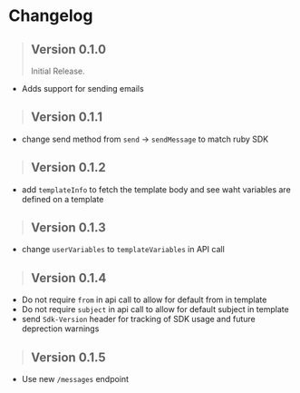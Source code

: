 # Changelog

> ## Version 0.1.0
> Initial Release.

* Adds support for sending emails

> ## Version 0.1.1

* change send method from `send` -> `sendMessage` to match ruby SDK

> ## Version 0.1.2

* add `templateInfo` to fetch the template body and see waht variables are defined on a template

> ## Version 0.1.3

* change `userVariables` to `templateVariables` in API call

> ## Version 0.1.4

* Do not require `from` in api call to allow for default from in template
* Do not require `subject` in api call to allow for default subject in template
* send `Sdk-Version` header for tracking of SDK usage and future deprection warnings

> ## Version 0.1.5

* Use new `/messages` endpoint

